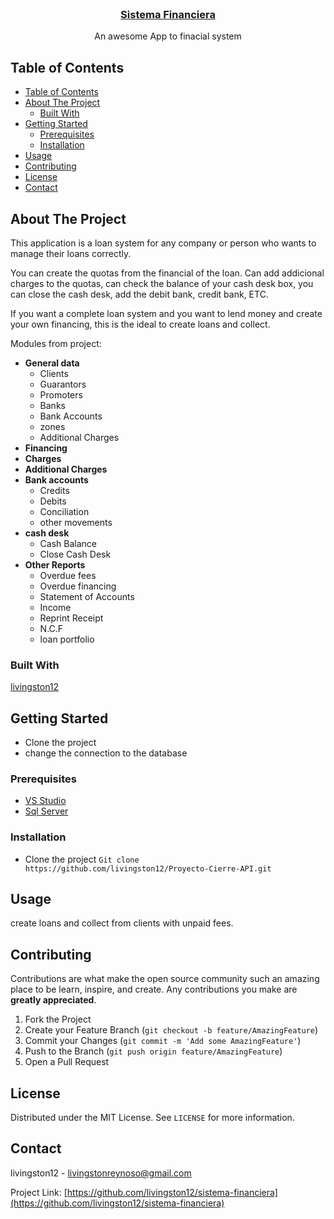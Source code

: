 <!--
repo name: sistema-financiera
description: An awesome App to finacial system
github name:  livingston12
link: https://github.com/livingston12/sistema-financiera
logo path: assets/logo.png
email: livingstonreynoso@gmail.com
-->





<!-- PROJECT LOGO -->
<br />
<p align="center">
    
<h3 align="center"><a href="https://github.com/livingston12/sistema-financiera">Sistema Financiera</a></h3>
    <p align="center">
        An awesome App to finacial system      
    </p>
</p>



<!-- TABLE OF CONTENTS -->
## Table of Contents

- [Table of Contents](#table-of-contents)
- [About The Project](#about-the-project)
  - [Built With](#built-with)
- [Getting Started](#getting-started)
  - [Prerequisites](#prerequisites)
  - [Installation](#installation)
- [Usage](#usage)
- [Contributing](#contributing)
- [License](#license)
- [Contact](#contact)



<!-- ABOUT THE PROJECT -->
## About The Project

This application is a loan system for any company or person who wants to manage their loans correctly.

You can create the quotas from the financial of the loan. Can add addicional charges to the quotas, 
can check the balance of your cash desk box, you can close the cash desk, add the debit bank, credit bank, 
ETC.

If you want a complete loan system and you want to lend money and create your own financing, this is the ideal to create loans and collect.

Modules from project:
* **General data**
  - Clients
  - Guarantors
  - Promoters
  - Banks
  - Bank Accounts
  - zones
  - Additional Charges
* **Financing**
* **Charges**
* **Additional Charges**
* **Bank accounts**
  - Credits
  - Debits
  - Conciliation
  - other movements
* **cash desk**
  - Cash Balance
  - Close Cash Desk
* **Other Reports**
  - Overdue fees
  - Overdue financing
  - Statement of Accounts
  - Income
  - Reprint Receipt
  - N.C.F
  - loan portfolio

### Built With
<a href="https://github.com/livingston12"> livingston12 </a> 


<!-- GETTING STARTED -->
## Getting Started
* Clone the project 
* change the connection to the database

### Prerequisites

* [VS Studio](https://visualstudio.microsoft.com/es/)
* [Sql Server](https://www.microsoft.com/en-in/sql-server/sql-server-downloads)

### Installation

* Clone the project `Git clone https://github.com/livingston12/Proyecto-Cierre-API.git`



<!-- USAGE EXAMPLES -->
## Usage

create loans and collect from clients with unpaid fees.





<!-- CONTRIBUTING -->
## Contributing

Contributions are what make the open source community such an amazing place to be learn, inspire, and create. Any contributions you make are **greatly appreciated**.

1. Fork the Project
2. Create your Feature Branch (`git checkout -b feature/AmazingFeature`)
3. Commit your Changes (`git commit -m 'Add some AmazingFeature'`)
4. Push to the Branch (`git push origin feature/AmazingFeature`)
5. Open a Pull Request



<!-- LICENSE -->
## License

Distributed under the MIT License. See `LICENSE` for more information.



<!-- CONTACT -->
## Contact

livingston12 - livingstonreynoso@gmail.com

Project Link: [https://github.com/livingston12/sistema-financiera](https://github.com/livingston12/sistema-financiera)
